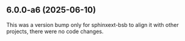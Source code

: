 ## 6.0.0-a6 (2025-06-10)

This was a version bump only for sphinxext-bsb to align it with other projects, there were no code changes.